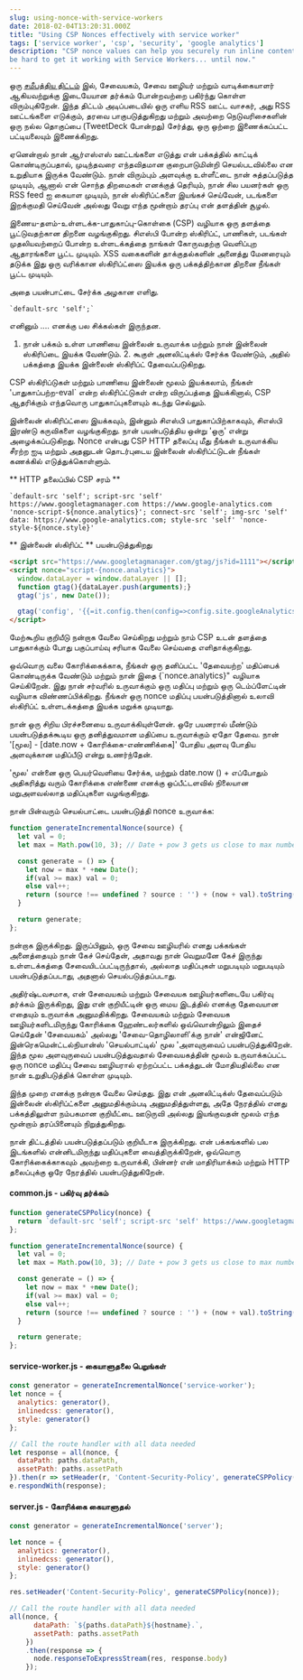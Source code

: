 ```yaml
---
slug: using-nonce-with-service-workers
date: 2018-02-04T13:20:31.000Z
title: "Using CSP Nonces effectively with service worker"
tags: ['service worker', 'csp', 'security', 'google analytics']
description: "CSP nonce values can help you securely run inline content on you site. But it can 
be hard to get it working with Service Workers... until now."
---
```



ஒரு [சமீபத்திய திட்டம்](https://webgdedeck.com/) இல், சேவையகம், சேவை ஊழியர் மற்றும் வாடிக்கையாளர் ஆகியவற்றுக்கு இடையேயான தர்க்கம் போன்றவற்றை பகிர்ந்து கொள்ள விரும்புகிறேன். இந்த திட்டம் அடிப்படையில் ஒரு எளிய RSS ஊட்ட வாசகர், அது RSS ஊட்டங்களை எடுக்கும், தரவை பாகுபடுத்துகிறது மற்றும் அவற்றை நெடுவரிசைகளின் ஒரு நல்ல தொகுப்பை (TweetDeck போன்றது) சேர்த்து, ஒரு ஒற்றை இணைக்கப்பட்ட பட்டியலையும் இணைக்கிறது.

ஏனென்றால் நான் ஆர்எஸ்எஸ் ஊட்டங்களை எடுத்து என் பக்கத்தில் காட்டிக் கொண்டிருப்பதால், முடிந்தவரை எந்தவிதமான குறைபாடுமின்றி செயல்படவில்லை என உறுதியாக இருக்க வேண்டும். நான் விரும்பும் அளவுக்கு உள்ளீட்டை நான் சுத்தப்படுத்த முடியும், ஆனால் என் சொந்த திறமைகள் எனக்குத் தெரியும், நான் சில பயனர்கள் ஒரு RSS feed ஐ கையாள முடியும், நான் ஸ்கிரிப்ட்களை இயங்கச் செய்வேன், படங்களை இறக்குமதி செய்வேன் அல்லது வேறு எந்த மூன்றாம் தரப்பு என் தளத்தின் சூழல்.

இணைய-தளம்-உள்ளடக்க-பாதுகாப்பு-கொள்கை (CSP) வழியாக ஒரு தளத்தை பூட்டுவதற்கான திறனை வழங்குகிறது. சிஎஸ்பி போன்ற ஸ்கிரிப்ட், பாணிகள், படங்கள் முதலியவற்றைப் போன்ற உள்ளடக்கத்தை நாங்கள் கோருவதற்கு வெளிப்புற ஆதாரங்களை பூட்ட முடியும். XSS வகைகளின் தாக்குதல்களின் அனைத்து மேனரையும் தடுக்க இது ஒரு வரிக்கான ஸ்கிரிப்ட்ஸை இயக்க ஒரு பக்கத்திற்கான திறனை நீங்கள் பூட்ட முடியும்.

அதை பயன்பாட்டை சேர்க்க அழகான எளிது.


```
`default-src 'self';`
```


எனினும் .... எனக்கு பல சிக்கல்கள் இருந்தன.

1. நான் பக்கம் உள்ள பாணியை இன்லைன் உருவாக்க மற்றும் நான் இன்லைன் ஸ்கிரிப்டை இயக்க வேண்டும். 2. கூகுள் அனலிட்டிக்ஸ் சேர்க்க வேண்டும், அதில் பக்கத்தை இயக்க இன்லைன் ஸ்கிரிப்ட் தேவைப்படுகிறது.

CSP ஸ்கிரிப்டுகள் மற்றும் பாணியை இன்லைன் மூலம் இயக்கலாம், நீங்கள் 'பாதுகாப்பற்ற-eval` என்ற ஸ்கிரிப்ட்டுகள் என்ற விருப்பத்தை இயக்கினால், CSP ஆதரிக்கும் எந்தவொரு பாதுகாப்புகளையும் கடந்து செல்லும்.

இன்லைன் ஸ்கிரிப்ட்ஸை இயக்கவும், இன்னும் சிஎஸ்பி பாதுகாப்பிற்காகவும், சிஎஸ்பி இரண்டு கருவிகளை வழங்குகிறது. நான் பயன்படுத்திய ஒன்று 'ஒரு' என்று அழைக்கப்படுகிறது. Nonce என்பது CSP HTTP தலைப்பு மீது நீங்கள் உருவாக்கிய சீரற்ற ஐடி மற்றும் அதனுடன் தொடர்புடைய இன்லைன் ஸ்கிரிப்ட்டுடன் நீங்கள் கணக்கில் எடுத்துக்கொள்ளும்.

** HTTP தலைப்பில் CSP சரம் **


```
`default-src 'self'; script-src 'self' https://www.googletagmanager.com https://www.google-analytics.com 'nonce-script-${nonce.analytics}'; connect-src 'self'; img-src 'self' data: https://www.google-analytics.com; style-src 'self' 'nonce-style-${nonce.style}'
```


** இன்லைன் ஸ்கிரிப்ட் ** பயன்படுத்துகிறது


```html
<script src="https://www.googletagmanager.com/gtag/js?id=1111"></script>
<script nonce="script-{nonce.analytics}">
  window.dataLayer = window.dataLayer || [];
  function gtag(){dataLayer.push(arguments);}
  gtag('js', new Date());

  gtag('config', '{{=it.config.then(config=>config.site.googleAnalytics)}}');
</script>
```


மேற்கூறிய குறியீடு நன்றாக வேலை செய்கிறது மற்றும் நாம் CSP உடன் தளத்தை பாதுகாக்கும் போது பகுப்பாய்வு சரியாக வேலை செய்வதை எளிதாக்குகிறது.

ஒவ்வொரு வலை கோரிக்கைக்காக, நீங்கள் ஒரு தனிப்பட்ட 'தேவையற்ற' மதிப்பைக் கொண்டிருக்க வேண்டும் மற்றும் நான் இதை {`nonce.analytics}" வழியாக செய்கிறேன். இது நான் சர்வரில் உருவாக்கும் ஒரு மதிப்பு மற்றும் ஒரு டெம்ப்ளேட்டின் வழியாக விண்ணப்பிக்கிறது. நீங்கள் ஒரு nonce மதிப்பு பயன்படுத்தினால் உலாவி ஸ்கிரிப்ட் உள்ளடக்கத்தை இயக்க மறுக்க முடியாது.

நான் ஒரு சிறிய பிரச்சனையை உருவாக்கியுள்ளேன். ஒரே பயனரால் மீண்டும் பயன்படுத்தக்கூடிய ஒரு தனித்துவமான மதிப்பை உருவாக்கும் ஏதோ தேவை. நான் '[மூல] - [date.now + கோரிக்கை-எண்ணிக்கை]' போதிய அளவு போதிய அளவுக்கான மதிப்பீடு என்று உணர்ந்தேன்.

'மூல' என்னை ஒரு பெயர்வெளியை சேர்க்க, மற்றும் date.now () + எப்போதும் அதிகரித்து வரும் கோரிக்கை எண்ணை எனக்கு ஒப்பீட்டளவில் நிலையான மறுஅளவல்லாத மதிப்புகளை வழங்குகிறது.

நான் பின்வரும் செயல்பாட்டை பயன்படுத்தி nonce உருவாக்க:


```javascript
function generateIncrementalNonce(source) {
  let val = 0;
  let max = Math.pow(10, 3); // Date + pow 3 gets us close to max number;

  const generate = () => {
    let now = max * +new Date();
    if(val >= max) val = 0;
    else val++;
    return (source !== undefined ? source : '') + (now + val).toString();
  }

  return generate;
};
```


நன்றாக இருக்கிறது. இருப்பினும், ஒரு சேவை ஊழியரில் எனது பக்கங்கள் அனைத்தையும் நான் கேச் செய்தேன், அதாவது நான் வெறுமனே கேச் இருந்து உள்ளடக்கத்தை சேவையிடப்பட்டிருந்தால், அல்லாத மதிப்புகள் மறுபடியும் மறுபடியும் பயன்படுத்தப்படாது, அதனால் செயல்படுத்தப்படாது.

அதிர்ஷ்டவசமாக, என் சேவையகம் மற்றும் சேவையக ஊழியர்களிடையே பகிர்வு தர்க்கம் இருக்கிறது, இது என் குறியீட்டின் ஒரு மைய இடத்தில் எனக்கு தேவையான எதையும் உருவாக்க அனுமதிக்கிறது. சேவையகம் மற்றும் சேவையக ஊழியர்களிடமிருந்து கோரிக்கை ஹேண்டலர்களில் ஒவ்வொன்றிலும் இதைச் செய்தேன் 'சேவையகம்' அல்லது 'சேவை-தொழிலாளி'க்கு நான்' என்ஜினேட் இன்ரெகமென்ட்டல்நியான்ஸ் 'செயல்பாட்டில்' மூல 'அளவுருவைப் பயன்படுத்துகிறேன். இந்த மூல அளவுருவைப் பயன்படுத்துவதால் சேவையகத்தின் மூலம் உருவாக்கப்பட்ட ஒரு nonce மதிப்பு சேவை ஊழியரால் ஏற்றப்பட்ட பக்கத்துடன் மோதியதில்லை என நான் உறுதிபடுத்திக் கொள்ள முடியும்.

இந்த முறை எனக்கு நன்றாக வேலை செய்தது. இது என் அனலிட்டிக்ஸ் தேவைப்படும் இன்லைன் ஸ்கிரிப்ட்களை அனுமதிக்கும்படி அனுமதித்துள்ளது, அதே நேரத்தில் எனது பக்கத்திலுள்ள நம்பகமான குறியீட்டை ஊடுருவி அல்லது இயங்குவதன் மூலம் எந்த மூன்றாம் தரப்பினையும் நிறுத்துகிறது.

நான் திட்டத்தில் பயன்படுத்தப்படும் குறியீடாக இருக்கிறது. என் பக்கங்களில் பல இடங்களில் என்னிடமிருந்து மதிப்புகளை வைத்திருக்கிறேன், ஒவ்வொரு கோரிக்கைக்காகவும் அவற்றை உருவாக்கி, பின்னர் என் மாதிரியாக்கம் மற்றும் HTTP தலைப்புக்கு ஒரே நேரத்தில் பயன்படுத்துகிறேன்.

#### common.js - பகிர்வு தர்க்கம்


```javascript
function generateCSPPolicy(nonce) {
  return `default-src 'self'; script-src 'self' https://www.googletagmanager.com https://www.google-analytics.com 'nonce-script-${nonce.analytics}'; connect-src 'self'; img-src 'self' data: https://www.google-analytics.com; style-src 'self' 'nonce-style-${nonce.style}' 'nonce-style-${nonce.inlinedcss}';`;
};

function generateIncrementalNonce(source) {
  let val = 0;
  let max = Math.pow(10, 3); // Date + pow 3 gets us close to max number;

  const generate = () => {
    let now = max * +new Date();
    if(val >= max) val = 0;
    else val++;
    return (source !== undefined ? source : '') + (now + val).toString();
  }

  return generate;
};
```


#### service-worker.js - கையாளுதலை பெறுங்கள்


```javascript
const generator = generateIncrementalNonce('service-worker');
let nonce = {
  analytics: generator(),
  inlinedcss: generator(),
  style: generator()
};

// Call the route handler with all data needed
let response = all(nonce, {
  dataPath: paths.dataPath,
  assetPath: paths.assetPath
}).then(r => setHeader(r, 'Content-Security-Policy', generateCSPPolicy(nonce)));;
e.respondWith(response);
```


#### server.js - கோரிக்கை கையாளுதல்


```javascript
const generator = generateIncrementalNonce('server');

let nonce = {
  analytics: generator(),
  inlinedcss: generator(),
  style: generator()
};

res.setHeader('Content-Security-Policy', generateCSPPolicy(nonce));

// Call the route handler with all data needed
all(nonce, {
      dataPath: `${paths.dataPath}${hostname}.`,
      assetPath: paths.assetPath 
    })
    .then(response => {
      node.responseToExpressStream(res, response.body)
    });
```